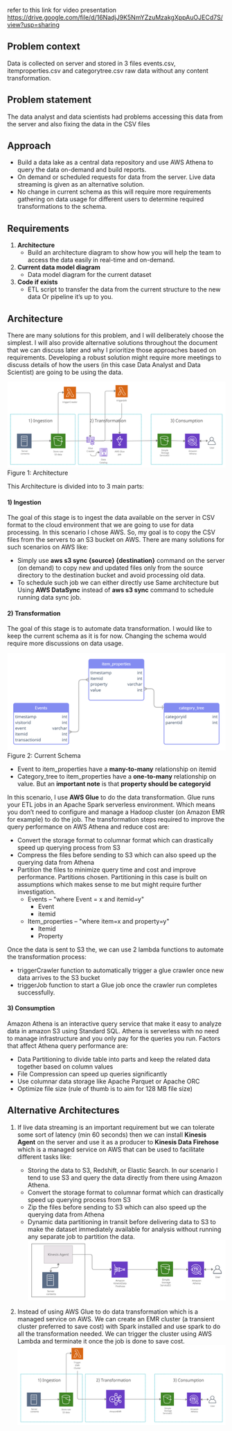refer to this link for video presentation https://drive.google.com/file/d/16NadjJ9K5NmYZzuMzakgXppAuOJECd7S/view?usp=sharing
## Problem context
Data is collected on server and stored in 3 files events.csv, itemproperties.csv and categorytree.csv raw data without any content transformation.
## Problem statement
The data analyst and data scientists had problems accessing this data from the server and also fixing the data in the CSV files
## Approach
-	Build a data lake as a central data repository and use AWS Athena to query the data on-demand and build reports.
-	On demand or scheduled requests for data from the server. Live data streaming is given as an alternative solution.
-	No change in current schema as this will require more requirements gathering on data usage for different users to determine required transformations to the schema.
## Requirements
1.	**Architecture**
    - Build an architecture diagram to show how you will help the team to access the data easily in real-time and on-demand.
2.	**Current data model diagram**
    - Data model diagram for the current dataset
3.	**Code if exists**
    - ETL script to transfer the data from the current structure to the new data Or pipeline it’s up to you.
## Architecture
There are many solutions for this problem, and I will deliberately choose the simplest. I will also provide alternative solutions throughout the document that we can discuss later and why I prioritize those approaches based on requirements. Developing a robust solution might require more meetings to discuss details of how the users (in this case Data Analyst and Data Scientist) are going to be using the data.  


![Alt text](images/architecture.png?raw=true "Title")
Figure 1: Architecture



This Architecture is divided into to 3 main parts:
#### 1)	Ingestion
The goal of this stage is to ingest the data available on the server in CSV format to the cloud environment that we are going to use for data processing. In this scenario I chose AWS. So, my goal is to copy the CSV files from the servers to an S3 bucket on AWS. There are many solutions for such scenarios on AWS like:
-	Simply use **aws s3 sync {source} {destination}** command on the server (on demand) to copy new and updated files only from the source directory to the destination bucket and avoid processing old data.
-	To schedule such job we can either directly use Same architecture but Using **AWS DataSync** instead of **aws s3 sync** command to schedule running data sync job.

#### 2)	Transformation
The goal of this stage is to automate data transformation. I would like to keep the current schema as it is for now. Changing the schema would require more discussions on data usage.





![Alt text](images/db.png?raw=true "Title")
Figure 2: Current Schema
 

- Event to item_properties have a **many-to-many** relationship on itemid
- Category_tree to item_properties have a **one-to-many** relationship on value. But an **important note** is that **property should be categoryid**


In this scenario, I use **AWS Glue** to do the data transformation. Glue runs your ETL jobs in an Apache Spark serverless environment. Which means you don’t need to configure and manage a Hadoop cluster (on Amazon EMR for example) to do the job. The transformation steps required to improve the query performance on AWS Athena and reduce cost are:
- Convert the storage format to columnar format which can drastically speed up querying process from S3
- Compress the files before sending to S3 which can also speed up the querying data from Athena
- Partition the files to minimize query time and cost and improve performance. Partitions chosen. Partitioning in this case is built on assumptions which makes sense  to me but might require further investigation.
    * Events – "where Event = x and itemid=y"
    	- Event
        - itemid
    * Item_properties – "where item=x and property=y"
        - Itemid
        - Property


Once the data is sent to S3 the, we can use 2 lambda functions to automate the transformation process:
-	triggerCrawler function to automatically trigger a glue crawler once new data arrives to the S3 bucket
-	triggerJob function to start a Glue job once the crawler run completes successfully.

#### 3)	Consumption
Amazon Athena is an interactive query service that make it easy to analyze data in amazon S3 using Standard SQL. Athena is serverless with no need to manage infrastructure and you only pay for the queries you run. Factors that affect Athena query performance are:
-	Data Partitioning to divide table into parts and keep the related data together based on column values
-	File Compression can speed up queries significantly
-	Use columnar data storage like Apache Parquet or Apache ORC
-	Optimize file size (rule of thumb is to aim for 128 MB file size)

## Alternative Architectures
1.	If live data streaming is an important requirement but we can tolerate some sort of latency (min 60 seconds) then we can install **Kinesis Agent** on the server and use it as a producer to **Kinesis Data Firehose** which is a managed service on AWS that can be used to facilitate different tasks like:
    -	Storing the data to S3, Redshift, or Elastic Search. In our scenario I tend to use S3 and query the data directly from there using Amazon Athena.
    -	Convert the storage format to columnar format which can drastically speed up querying process from S3
    -	Zip the files before sending to S3 which can also speed up the querying data from Athena
    -	Dynamic data partitioning in transit before delivering data to S3 to make the dataset immediately available for analysis without running any separate job to partition the data. 
![Alt text](images/Firehose.png?raw=true "Title")

2. Instead of using AWS Glue to do data transformation which is a managed service on AWS. We can create an EMR cluster (a transient cluster preferred to save cost) with Spark installed and use spark to do all the transformation needed. We can trigger the cluster using AWS Lambda and terminate it once the job is done to save cost.
![Alt text](images/EMR.png?raw=true "Title")
